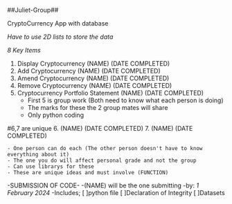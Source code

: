 ##Juliet-Group##

CryptoCurrency App with database

*Have to use 2D lists to store the data*

*8 Key Items*
1. Display Cryptocurrency (NAME) (DATE COMPLETED)
2. Add Cryptocurrency (NAME) (DATE COMPLETED)
3. Amend Cryptocurrency (NAME) (DATE COMPLETED)
4. Remove Cryptocurrency (NAME) (DATE COMPLETED)
5. Cryptocurrency Portfolio Statement (NAME) (DATE COMPLETED)
    - First 5 is group work (Both need to know what each person is doing)
    - The marks for these the 2 group mates will share
    - Only python coding

#6,7 are unique
6. <NAME><IDEA> (NAME) (DATE COMPLETED)
7. <NAME><IDEA> (NAME) (DATE COMPLETED)
   
    - One person can do each (The other person doesn't have to know everything about it)
    - The one you do will affect personal grade and not the group
    - Can use librarys for these
    - These are unique ideas and must involve (FUNCTION)

-SUBMISSION OF CODE-
-(NAME) will be the one submitting
    -by: *1 February 2024*
    -Includes;
[ ]python file
[ ]Declaration of Integrity
[ ]Datasets






